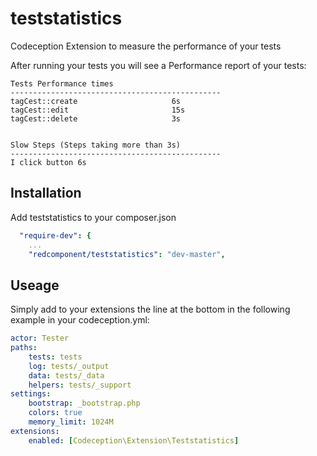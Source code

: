 # teststatistics
Codeception Extension to measure the performance of your tests

After running your tests you will see a Performance report of your tests:

```
Tests Performance times
-----------------------------------------------
tagCest::create                     6s
tagCest::edit                       15s
tagCest::delete                     3s


Slow Steps (Steps taking more than 3s)
-----------------------------------------------
I click button 6s
```

## Installation
Add teststatistics to your composer.json

```yaml
  "require-dev": {
    ...
    "redcomponent/teststatistics": "dev-master",
```

## Useage
Simply add to your extensions the line at the bottom in the following example in your codeception.yml:

```yaml
actor: Tester
paths:
    tests: tests
    log: tests/_output
    data: tests/_data
    helpers: tests/_support
settings:
    bootstrap: _bootstrap.php
    colors: true
    memory_limit: 1024M
extensions:
    enabled: [Codeception\Extension\Teststatistics]
```

